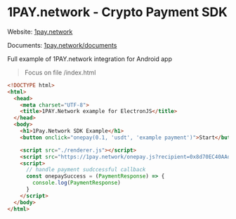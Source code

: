 # 1PAY.network - Crypto Payment SDK

Website: [1pay.network](https://1pay.network)

Documents: [1pay.network/documents](https://1pay.network/documents)

Full example of 1PAY.network integration for Android app

> Focus on file /index.html

```html
<!DOCTYPE html>
<html>
  <head>
    <meta charset="UTF-8">
    <title>1PAY.Network example for ElectronJS</title>
  </head>
  <body>
    <h1>1Pay.Network SDK Example</h1>
    <button onclick="onepay(0.1, 'usdt', 'example payment')">Start</button>

    <script src="./renderer.js"></script>
    <script src="https://1pay.network/onepay.js?recipient=0x8d70EC40AAd376aa6fD08e4CFD363EaC0AB2c174&network=ethereum,arbitrum,optimism,bsc&token=usdt,usdc,dai"></script>
    <script>
      // handle payment sudccessful callback
      const onepaySuccess = (PaymentResponse) => {
        console.log(PaymentResponse)
      }
    </script>
  </body>
</html>
```
